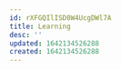 ```yaml
---
id: rXFGQIlISD0W4UcgDWl7A
title: Learning
desc: ''
updated: 1642134526288
created: 1642134526288
---
```


